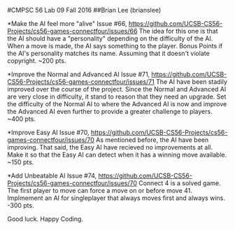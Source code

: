 #CMPSC 56 Lab 09 Fall 2016
##Brian Lee (brianslee)


*Make the AI feel more "alive"
Issue #66, https://github.com/UCSB-CS56-Projects/cs56-games-connectfour/issues/66
The idea for this one is that the AI should have a "personality" depending on the difficulty of the AI. When a move is made, the AI
says something to the player. Bonus Points if the AI's personality matches its name. Assuming that it doesn't violate copyright.
~200 pts.

*Improve the Normal and Advanced AI
Issue #71, https://github.com/UCSB-CS56-Projects/cs56-games-connectfour/issues/71
The AI have been stadily improved over the course of the project. Since the Normal and Advanced AI are very close in difficulty, it
stand to reason that they need an upgrade. Set the difficulty of the Normal AI to where the Advanced AI is now and improve the
Advanced AI even further to provide a greater challenge to players.
~400 pts.

*Improve Easy AI
Issue #70, https://github.com/UCSB-CS56-Projects/cs56-games-connectfour/issues/70
As mentioned before, the AI have been improving. That said, the Easy AI have recieved no improvements at all. Make it so that the 
Easy AI can detect when it has a winning move available.
~150 pts.

*Add Unbeatable AI
Issue #74, https://github.com/UCSB-CS56-Projects/cs56-games-connectfour/issues/70
Connect 4 is a solved game. The first player to move can force a move on or before move 41. Implmement an AI for singleplayer that always moves first and always wins. 
-300 pts.


Good luck. Happy Coding.
